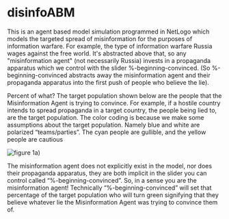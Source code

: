 # disinfoABM
This is an agent based model simulation programmed in NetLogo which models the targeted spread of misinformation for the purposes of information warfare. For example, the type of information warfare Russia wages against the free world. It's abstracted above that, so any "misinformation agent" (not necessarily Russia) invests in a propaganda apparatus which we control with the slider %-beginning-convinced. (So %-beginning-convinced abstracts away the misinformation agent and their propaganda apparatus into the first push of people who believe the lie). 



Percent of what? The target population shown below are the people that the Misinformation Agent is trying to convince. For example, if a hostile country intends to spread propaganda in a target country, the people being lied to, are the target population. The color coding is because we make some assumptions about the target population. Namely blue and white are polarized “teams/parties”. The cyan people are gullible, and the yellow people are cautious 

![figure 1a)](https://github.com/user-attachments/assets/4d51e1c1-cbd8-440f-b085-b857502c25d0)


The misinformation agent does not explicitly exist in the model, nor does their propaganda apparatus, they are both implicit in the slider you can control called “%-beginning-convinced”. So, in a sense you are the misinformation agent! Technically “%-beginning-convinced” will set that percentage of the target population who will turn green signifying that they believe whatever lie the Misinformation Agent was trying to convince them of. 

